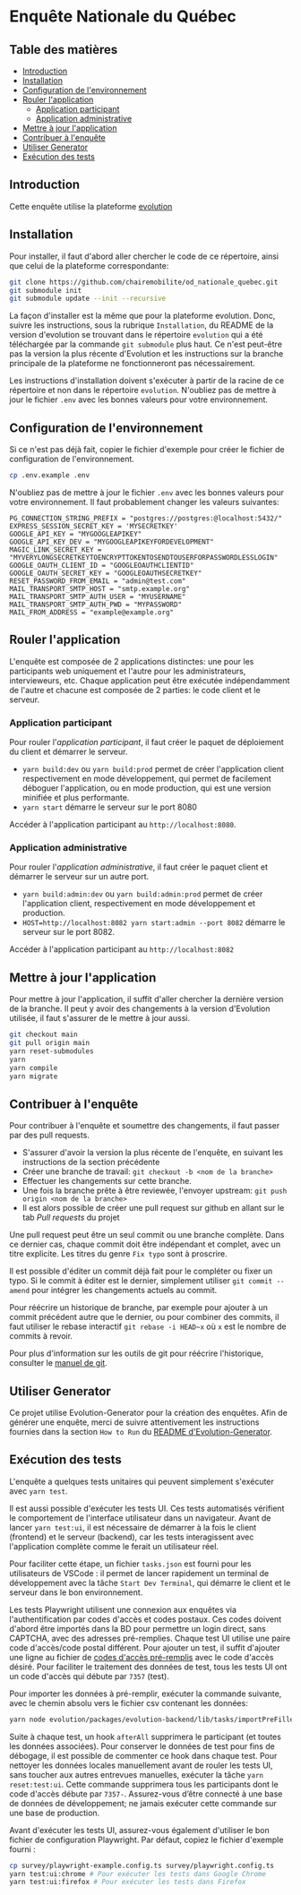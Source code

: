 # Enquête Nationale du Québec

## Table des matières

- [Introduction](#introduction)
- [Installation](#installation)
- [Configuration de l'environnement](#configuration-de-lenvironnement)
- [Rouler l'application](#rouler-lapplication)
  - [Application participant](#application-participant)
  - [Application administrative](#application-administrative)
- [Mettre à jour l'application](#mettre-à-jour-lapplication)
- [Contribuer à l'enquête](#contribuer-à-lenquête)
- [Utiliser Generator](#utiliser-generator)
- [Exécution des tests](#exécution-des-tests)

## Introduction

Cette enquête utilise la plateforme [evolution](https://github.com/chairemobilite/evolution)

## Installation

Pour installer, il faut d'abord aller chercher le code de ce répertoire, ainsi que celui de la plateforme correspondante:

```bash
git clone https://github.com/chairemobilite/od_nationale_quebec.git
git submodule init
git submodule update --init --recursive

```

La façon d'installer est la même que pour la plateforme evolution. Donc, suivre les instructions, sous la rubrique `Installation`, du README de la version d'evolution se trouvant dans le répertoire `evolution` qui a été téléchargée par la commande `git submodule` plus haut. Ce n'est peut-être pas la version la plus récente d'Evolution et les instructions sur la branche principale de la plateforme ne fonctionneront pas nécessairement.

Les instructions d'installation doivent s'exécuter à partir de la racine de ce répertoire et non dans le répertoire `evolution`. N'oubliez pas de mettre à jour le fichier `.env` avec les bonnes valeurs pour votre environnement.

## Configuration de l'environnement

Si ce n'est pas déjà fait, copier le fichier d'exemple pour créer le fichier de configuration de l'environnement.

```bash
cp .env.example .env
```

N'oubliez pas de mettre à jour le fichier `.env` avec les bonnes valeurs pour votre environnement. Il faut probablement changer les valeurs suivantes:

```env
PG_CONNECTION_STRING_PREFIX = "postgres://postgres:@localhost:5432/"
EXPRESS_SESSION_SECRET_KEY = 'MYSECRETKEY'
GOOGLE_API_KEY = "MYGOOGLEAPIKEY"
GOOGLE_API_KEY_DEV = "MYGOOGLEAPIKEYFORDEVELOPMENT"
MAGIC_LINK_SECRET_KEY = "MYVERYLONGSECRETKEYTOENCRYPTTOKENTOSENDTOUSERFORPASSWORDLESSLOGIN"
GOOGLE_OAUTH_CLIENT_ID = "GOOGLEOAUTHCLIENTID"
GOOGLE_OAUTH_SECRET_KEY = "GOOGLEOAUTHSECRETKEY"
RESET_PASSWORD_FROM_EMAIL = "admin@test.com"
MAIL_TRANSPORT_SMTP_HOST = "smtp.example.org"
MAIL_TRANSPORT_SMTP_AUTH_USER = "MYUSERNAME"
MAIL_TRANSPORT_SMTP_AUTH_PWD = "MYPASSWORD"
MAIL_FROM_ADDRESS = "example@example.org"
```

## Rouler l'application

L'enquête est composée de 2 applications distinctes: une pour les participants web uniquement et l'autre pour les administrateurs, intervieweurs, etc. Chaque application peut être exécutée indépendamment de l'autre et chacune est composée de 2 parties: le code client et le serveur.

### Application participant

Pour rouler l'*application participant*, il faut créer le paquet de déploiement du client et démarrer le serveur.

* `yarn build:dev` ou `yarn build:prod` permet de créer l'application client respectivement en mode développement, qui permet de facilement déboguer l'application, ou en mode production, qui est une version minifiée et plus performante.
* `yarn start` démarre le serveur sur le port 8080

Accéder à l'application participant au `http://localhost:8080`.

### Application administrative

Pour rouler l'*application administrative*, il faut créer le paquet client et démarrer le serveur sur un autre port.

* `yarn build:admin:dev` ou `yarn build:admin:prod` permet de créer l'application client, respectivement en mode développement et production.
* `HOST=http://localhost:8082 yarn start:admin --port 8082` démarre le serveur sur le port 8082.

Accéder à l'application participant au `http://localhost:8082`

## Mettre à jour l'application

Pour mettre à jour l'application, il suffit d'aller chercher la dernière version de la branche. Il peut y avoir des changements à la version d'Evolution utilisée, il faut s'assurer de le mettre à jour aussi.

```bash
git checkout main
git pull origin main
yarn reset-submodules
yarn
yarn compile
yarn migrate
```

## Contribuer à l'enquête

Pour contribuer à l'enquête et soumettre des changements, il faut passer par des pull requests.

* S'assurer d'avoir la version la plus récente de l'enquête, en suivant les instructions de la section précédente
* Créer une branche de travail: `git checkout -b <nom de la branche>`
* Effectuer les changements sur cette branche.
* Une fois la branche prête à être reviewée, l'envoyer upstream: `git push origin <nom de la branche>`
* Il est alors possible de créer une pull request sur github en allant sur le tab *Pull requests* du projet

Une pull request peut être un seul commit ou une branche complète. Dans ce dernier cas, chaque commit doit être indépendant et complet, avec un titre explicite. Les titres du genre `Fix typo` sont à proscrire.

Il est possible d'éditer un commit déjà fait pour le compléter ou fixer un typo. Si le commit à éditer est le dernier, simplement utiliser `git commit --amend` pour intégrer les changements actuels au commit.

Pour réécrire un historique de branche, par exemple pour ajouter à un commit précédent autre que le dernier, ou pour combiner des commits, il faut utiliser le rebase interactif `git rebase -i HEAD~x` où `x` est le nombre de commits à revoir.

Pour plus d'information sur les outils de git pour réécrire l'historique, consulter le [manuel de git](https://git-scm.com/book/en/v2/Git-Tools-Rewriting-History).

## Utiliser Generator

Ce projet utilise Evolution-Generator pour la création des enquêtes. Afin de générer une enquête, merci de suivre attentivement les instructions fournies dans la section `How to Run` du [README d'Evolution-Generator](https://github.com/chairemobilite/evolution/tree/main/packages/evolution-generator#how-to-run).

## Exécution des tests

L'enquête a quelques tests unitaires qui peuvent simplement s'exécuter avec `yarn test`.

Il est aussi possible d'exécuter les tests UI. Ces tests automatisés vérifient le comportement de l'interface utilisateur dans un navigateur. Avant de lancer `yarn test:ui`, il est nécessaire de démarrer à la fois le client (frontend) et le serveur (backend), car les tests interagissent avec l'application complète comme le ferait un utilisateur réel.

Pour faciliter cette étape, un fichier `tasks.json` est fourni pour les utilisateurs de VSCode : il permet de lancer rapidement un terminal de développement avec la tâche `Start Dev Terminal`, qui démarre le client et le serveur dans le bon environnement.

Les tests Playwright utilisent une connexion aux enquêtes via l'authentification par codes d'accès et codes postaux. Ces codes doivent d'abord être importés dans la BD pour permettre un login direct, sans CAPTCHA, avec des adresses pré-remplies. Chaque test UI utilise une paire code d'accès/code postal différent. Pour ajouter un test, il suffit d'ajouter une ligne au fichier de [codes d'accès pré-remplis](survey/tests/preFilledDataSample.csv) avec le code d'accès désiré. Pour faciliter le traitement des données de test, tous les tests UI ont un code d'accès qui débute par `7357` (test).

Pour importer les données à pré-remplir, exécuter la commande suivante, avec le chemin absolu vers le fichier csv contenant les données:

```bash
yarn node evolution/packages/evolution-backend/lib/tasks/importPreFilledResponses.task.js --file "$(pwd)/survey/tests/preFilledDataSample.csv"
```

Suite à chaque test, un hook `afterAll` supprimera le participant (et toutes les données associées). Pour conserver le données de test pour fins de débogage, il est possible de commenter ce hook dans chaque test. Pour nettoyer les données locales manuellement avant de rouler les tests UI, sans toucher aux autres entrevues manuelles, exécuter la tâche `yarn reset:test:ui`. Cette commande supprimera tous les participants dont le code d'accès débute par `7357-`. Assurez-vous d’être connecté à une base de données de développement; ne jamais exécuter cette commande sur une base de production.

Avant d'exécuter les tests UI, assurez-vous également d'utiliser le bon fichier de configuration Playwright. Par défaut, copiez le fichier d'exemple fourni :

```bash
cp survey/playwright-example.config.ts survey/playwright.config.ts
yarn test:ui:chrome # Pour exécuter les tests dans Google Chrome
yarn test:ui:firefox # Pour exécuter les tests dans Firefox
```
